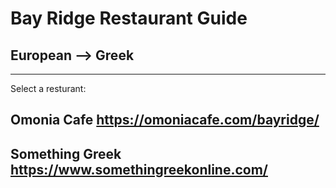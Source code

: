 # Bay Ridge Restaurant Guide 
## European --> Greek 
---
Select a resturant:
## Omonia Cafe https://omoniacafe.com/bayridge/
## Something Greek https://www.somethingreekonline.com/